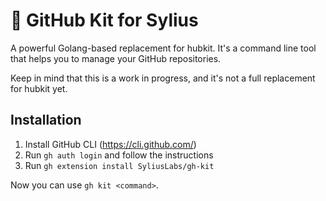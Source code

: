 # 🚧 GitHub Kit for Sylius
A powerful Golang-based replacement for hubkit. It's a command line tool that helps you to manage your GitHub repositories.

Keep in mind that this is a work in progress, and it's not a full replacement for hubkit yet.

## Installation
1. Install GitHub CLI (https://cli.github.com/)
2. Run `gh auth login` and follow the instructions
3. Run `gh extension install SyliusLabs/gh-kit`

Now you can use `gh kit <command>`.
